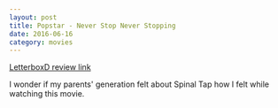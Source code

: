 ```yaml
---
layout: post
title: Popstar - Never Stop Never Stopping 
date: 2016-06-16
category: movies
---
```

 
[LetterboxD review link](http://letterboxd.com/samarthbhaskar/film/popstar-never-stop-never-stopping/)

I wonder if my parents' generation felt about Spinal Tap how I felt while watching this movie.
